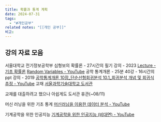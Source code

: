 ```yaml
---
title: 확률과 통계 계획
date: 2024-07-31
tags:
  - "#개인공부"
related notes: "[[개인 공부]]"
비고:
---
```


## 강의 자료 모음
서울대학교 전기정보공학부 심형보의 확률론 - 27시간의 필기 강의 - 2023
	[Lecture - 기초 확률론](https://lecture.cdsl.kr/%EA%B8%B0%EC%B4%88-%ED%99%95%EB%A5%A0%EB%A1%A0)
	[Random Variables - YouTube](https://www.youtube.com/playlist?list=PL48-12jNeoLp-yn6k8bRTVdyYyJkALSvu)
공학 통계개론 - 25분 40강 - 16시간의 ppt 강의 - 2019
	[공학통계개론 10장\_단순선형회귀분석 10.1\_회귀분석 개념 및 회귀식 추정 - YouTube](https://www.youtube.com/watch?v=nC_M1unk8ws&list=PLTPclSY1Nxv5hKOdUQ1_fnpOId6YyAkea&index=37)
교재
	[서울과학기술대학교 도서관](https://library.seoultech.ac.kr/#/search/detail/882994)

교재를 대출하려고 했으나 아쉽게도 도서관 휴관(~08/11)

머신 러닝을 위한 기초 통계
[머신러닝을 이용한 데이터 분석 - YouTube](https://www.youtube.com/playlist?list=PLY-_9hx4ldZyfo-4zR_CteGaFH2UFMFQu)

기계공학을 위한 인공지능
[기계공학을 위한 인공지능 (비대면) - YouTube](https://www.youtube.com/playlist?list=PLGMtjo8jDX9ATrKsA4rQqQtCPuQc7dET6)